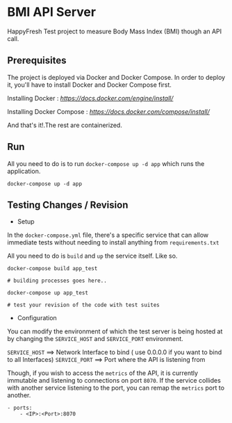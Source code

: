 BMI API Server
=============


HappyFresh Test project to measure Body Mass Index (BMI) though an API call.


Prerequisites
-------
The project is deployed via Docker and Docker Compose. In order to deploy it, you'll have to install Docker and Docker Compose first.

Installing Docker : _https://docs.docker.com/engine/install/_

Installing Docker Compose : _https://docs.docker.com/compose/install/_

And that's it!.The rest are containerized.


Run
-----

All you need to do is to run `docker-compose up -d app` which runs the application.

    docker-compose up -d app


Testing Changes / Revision
------

- Setup

In the `docker-compose.yml` file, there's a specific service that can allow immediate tests without needing to install anything from `requirements.txt`

All you need to do is `build` and `up` the service itself. Like so.


    docker-compose build app_test

    # building processes goes here..

    docker-compose up app_test 

    # test your revision of the code with test suites

- Configuration

You can modify the environment of which the test server is being hosted at by changing the `SERVICE_HOST` and `SERVICE_PORT` environment.

`SERVICE_HOST` ==> Network Interface to bind ( use 0.0.0.0 if you want to bind to all Interfaces)
`SERVICE_PORT` ==> Port where the API is listening from

Though, if you wish to access the `metrics` of the API, it is currently immutable and listening to connections on port `8070`. If the service collides with another service
listening to the port, you can remap the `metrics` port to another.

    - ports:
        - <IP>:<Port>:8070

